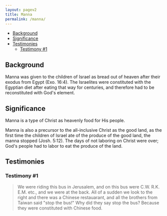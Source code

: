 ```yaml
---
layout: pagev2
title: Manna
permalink: /manna/
---
```

- [Background](#background)
- [Significance](#significance)
- [Testimonies](#testimonies)
  - [Testimony #1](#testimony-1)

## Background

Manna was given to the children of Israel as bread out of heaven after their exodus from Egypt (Exo. 16:4). The Israelites were constituted with the Egyptian diet after eating that way for centuries, and therefore had to be reconstituted with God's element.

## Significance

Manna is a type of Christ as heavenly food for His people.

Manna is also a precursor to the all-inclusive Christ as the good land, as the first time the children of Israel ate of the produce of the good land, the manna stopped (Josh. 5:12). The days of not laboring on Christ were over; God's people had to labor to eat the produce of the land.

## Testimonies

### Testimony #1

> We were riding this bus in Jerusalem, and on this bus were C.W. R.K. E.M. etc., and we were at the back. All of a sudden we look to the right and there was a Chinese restauarant, and all the brothers from Taiwan said "stop the bus!" Why did they say stop the bus? Because they were constituted with Chinese food. 
